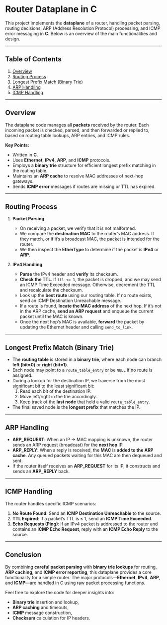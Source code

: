 # Router Dataplane in C

This project implements the **dataplane** of a router, handling packet parsing, routing decisions, ARP (Address Resolution Protocol) processing, and ICMP error messaging in **C**. Below is an overview of the main functionalities and design.

---

## Table of Contents
1. [Overview](#overview)  
2. [Routing Process](#routing-process)  
3. [Longest Prefix Match (Binary Trie)](#longest-prefix-match-binary-trie)  
4. [ARP Handling](#arp-handling)  
5. [ICMP Handling](#icmp-handling)  

---

## Overview
The dataplane code manages all **packets** received by the router. Each incoming packet is checked, parsed, and then forwarded or replied to, based on routing table lookups, ARP entries, and ICMP rules.

**Key Points:**
- Written in **C**.
- Uses **Ethernet**, **IPv4**, **ARP**, and **ICMP** protocols.
- Employs a **binary trie** structure for efficient longest prefix matching in the routing table.
- Maintains an **ARP cache** to resolve MAC addresses of next-hop gateways.
- Sends **ICMP error** messages if routes are missing or TTL has expired.

---

## Routing Process
1. **Packet Parsing**  
   - On receiving a packet, we verify that it is not malformed.  
   - We compare the **destination MAC** to the router’s MAC address. If they match, or if it’s a broadcast MAC, the packet is intended for the router.  
   - We then inspect the **EtherType** to determine if the packet is **IPv4** or **ARP**.

2. **IPv4 Handling**  
   - **Parse** the IPv4 header and **verify** its checksum.  
   - **Check the TTL**. If `ttl <= 1`, the packet is dropped, and we may send an ICMP Time Exceeded message. Otherwise, decrement the TTL and recalculate the checksum.  
   - Look up the **best route** using our routing table. If no route exists, send an ICMP Destination Unreachable message.  
   - If a route is found, **locate the MAC address** of the next hop. If it’s not in the ARP cache, **send an ARP request** and enqueue the current packet until the MAC is known.  
   - Once the next hop’s MAC is available, **forward** the packet by updating the Ethernet header and calling `send_to_link`.

---

## Longest Prefix Match (Binary Trie)
- The **routing table** is stored in a **binary trie**, where each node can branch **left (bit=0)** or **right (bit=1)**.  
- Each node may point to a `route_table_entry` or be `NULL` if no route is assigned.  
- During a lookup for the destination IP, we traverse from the most significant bit to the least significant bit:  
  1. Read each bit of the destination IP.  
  2. Move left/right in the trie accordingly.  
  3. Keep track of the **last node** that held a valid `route_table_entry`.  
- The final saved node is the **longest prefix** that matches the IP.

---

## ARP Handling
- **ARP_REQUEST**: When an IP → MAC mapping is unknown, the router sends an ARP request (broadcast) for the **next hop** IP.  
- **ARP_REPLY**: When a reply is received, the **MAC** is **added to the ARP cache**. Any queued packets waiting for this MAC are then dequeued and sent.  
- If the router itself receives an **ARP_REQUEST** for its IP, it constructs and sends an **ARP_REPLY** back.

---

## ICMP Handling
The router handles specific ICMP scenarios:
1. **No Route Found**: Send an **ICMP Destination Unreachable** to the source.  
2. **TTL Expired**: If a packet’s TTL is ≤ 1, send an **ICMP Time Exceeded**.  
3. **Echo Requests (Ping)**: If an IPv4 packet is addressed to the router and contains an **ICMP Echo Request**, reply with an **ICMP Echo Reply** to the source.

---

## Conclusion
By combining **careful packet parsing** with **binary trie lookups** for routing, **ARP caching**, and **ICMP error reporting**, this dataplane provides a core functionality for a simple router. The major protocols—**Ethernet**, **IPv4**, **ARP**, and **ICMP**—are handled in C using raw packet processing functions.

Feel free to explore the code for deeper insights into:
- **Binary trie** insertion and lookup,
- **ARP caching** and timeouts,
- **ICMP** message construction,
- **Checksum** calculation for IP headers.